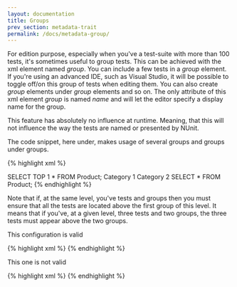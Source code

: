 ```yaml
---
layout: documentation
title: Groups
prev_section: metadata-trait
permalink: /docs/metadata-group/
---
```

For edition purpose, especially when you've a test-suite with more than 100 tests, it's sometimes useful to group tests. This can be achieved with the xml element named *group*. You can include a few tests in a *group* element. If you're using an advanced IDE, such as Visual Studio, it will be possible to toggle off/on this group of tests when editing them. You can also create *group* elements under *group* elements and so on. The only attribute of this xml element *group* is named *name* and will let the editor specify a display name for the group.

This feature has absolutely no influence at runtime. Meaning, that this will not influence the way the tests are named or presented by NUnit.

The code snippet, here under, makes usage of several groups and groups under groups.

{% highlight xml %}
<?xml version="1.0" encoding="utf-8"?>
<testSuite name="The TestSuite" xmlns="http://NBi/TestSuite">
	<test name="My first test case" uid="0127">
		<system-under-test>
			<execution>
				<query name="Select first product" connectionString="Data Source=.;Initial Cataloging;Integrated Security=True">
					SELECT TOP 1 * FROM Product;
				</query>
			</execution>
		</system-under-test>
		<assert>
			<syntacticallyCorrect />
		</assert>
	</test>
	<test name="My second test case">
		<category>Category 1</category>
		<category>Category 2</category>
		<system-under-test>
			<execution>
				<query name="Select all products" connectionString="Data Source=.;Initial Cataloging;Integrated Security=True">
					SELECT * FROM Product;
				</query>
			</execution>
		</system-under-test>
		<assert>
			<syntacticallyCorrect />
		</assert>
		<assert>
			<fasterThan max-time-milliSeconds="5000" />
		</assert>
	</test>
	<group name="My first tests' group">
		<test name="My Mdx test case" uid="0001">
			<system-under-test>
				<execution>
					<query file="SimpleMdx.Mdx" connectionString="Provider=MSOLAP.4;Data Source=localhost;Catalog=&quot;Finances Analysis&quot;;"/>
				</execution>
			</system-under-test>
			<assert>
				<equalTo>
					<resultSet file="SimpleMdx.csv"></resultSet>
				</equalTo>
			</assert>
		</test>
		<test name="My Mdx against another Mdx" uid="0002">
			<system-under-test>
				<execution>
					<query file="SimpleMdx.Mdx" connectionString="Provider=MSOLAP.4;Data Source=localhost;Catalog=&quot;Finances Analysis&quot;;"/>
				</execution>
			</system-under-test>
			<assert>
				<equalTo>
					<query
						file="SimpleMdxTwo.mdx"
						connectionString="Provider=MSOLAP.4;Data Source=RemoteServer;Catalog=Finances;"
					/>
				</equalTo>
			</assert>
		</test>
	</group>
	<group name="My second tests' group">
		<test name="the modifier 'Not' is available in assert Contain (Members)">
			<system-under-test>
				<members>
					<level dimension="dimension" hierarchy="hierarchy" caption="level" perspective="Perspective" connectionString="ConnectionString"/>
				</members>
			</system-under-test>
			<assert>
				<contain not="true" caption="member"/>
			</assert>
		</test>
		<group name="group in group">
			<test name="the modifier 'Not' is available in assert Contain (Members)">
				<system-under-test>
					<members>
						<level dimension="dimension" hierarchy="hierarchy" caption="level" perspective="Perspective" connectionString="ConnectionString"/>
					</members>
				</system-under-test>
				<assert>
					<contain not="true" caption="member"/>
				</assert>
			</test>
		</group>
	</group>
</testSuite>
{% endhighlight %}

Note that if, at the same level, you've tests and groups then you must ensure that all the tests are located above the first group of this level. It means that if you've, at a given level, three tests and two groups, the three tests must appear above the two groups.

This configuration is valid

{% highlight xml %}
<test/>
<test/>
<test/>
<group/>
<group/>
{% endhighlight %}

This one is not valid

{% highlight xml %}
<test/>
<group/>
<test/>
<test/>
<group/>
{% endhighlight %}
